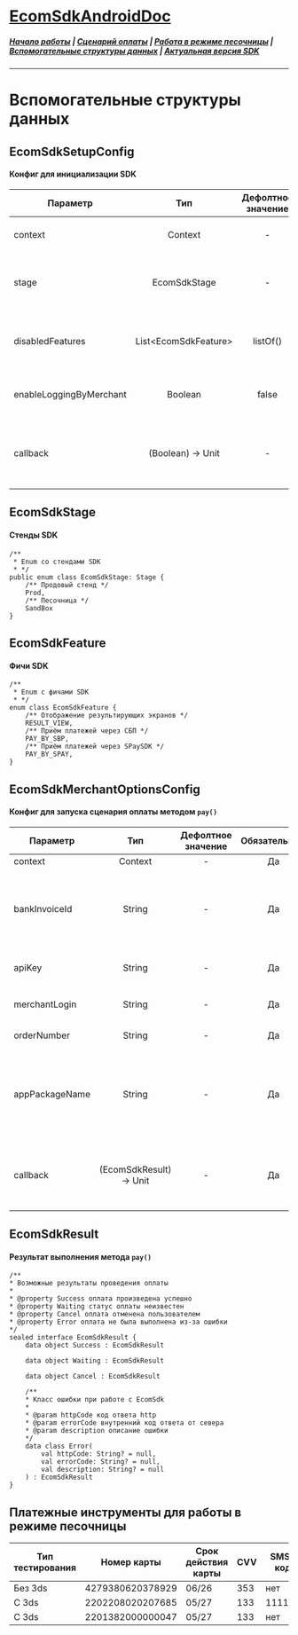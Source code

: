 # [EcomSdkAndroidDoc](https://sdkpay.github.io/EcomSdkAndroidDoc)

##### [Начало работы](https://sdkpay.github.io/EcomSdkAndroidDoc/start) | [Сценарий оплаты](https://sdkpay.github.io/EcomSdkAndroidDoc/payment_script) | [Работа в режиме песочницы](https://sdkpay.github.io/EcomSdkAndroidDoc/sandbox_mode) | [Вспомогательные структуры данных](https://sdkpay.github.io/EcomSdkAndroidDoc/data_structures) | [Актуальная версия SDK](https://sdkpay.github.io/EcomSdkAndroidDoc/version)
---

# Вспомогательные структуры данных

## EcomSdkSetupConfig

#### Конфиг для инициализации SDK

|Параметр|Тип|Дефолтное значение|Обязательный|Описание|
|---|:---:|:---:|:---:|---|
|context|Context|-|Да|Context или ApplicationContext приложения|
|stage|EcomSdkStage|-|Да|Список стендов для работы с EcomSdk.<br>Структура [EcomSdkStage](https://sdkpay.github.io/EcomSdkAndroidDoc/data_structures#ecomsdkstage)|
|disabledFeatures|List\<EcomSdkFeature\>|listOf()|Нет|Список выключенных features.<br>Структура [EcomSdkFeature](https://sdkpay.github.io/EcomSdkAndroidDoc/data_structures#ecomsdkfeature)|
|enableLoggingByMerchant|Boolean|false|Нет|Флаг включенного логирования для партнера|
|callback|(Boolean) -> Unit|-|Да|Блок, отрабатыващий после настройки SDK. Корректное значение колбэка true|

## EcomSdkStage

#### Стенды SDK

```
/**
 * Enum со стендами SDK
 * */
public enum class EcomSdkStage: Stage {
    /** Продовый стенд */
    Prod,
    /** Песочница */
    SandBox
}
```

## EcomSdkFeature

#### Фичи SDK

```
/**
 * Enum с фичами SDK
 * */
enum class EcomSdkFeature {
    /** Отображение результирующих экранов */
    RESULT_VIEW,
    /** Приём платежей через СБП */
    PAY_BY_SBP,
    /** Приём платежей через SPaySDK */
    PAY_BY_SPAY,
}
```

## EcomSdkMerchantOptionsConfig

#### Конфиг для запуска сценария оплаты методом `pay()`

|Параметр|Тип|Дефолтное значение|Обязательный|Описание|
|---|:---:|:---:|:---:|---|
|context|Context|-|Да|ActivityContext приложения|
|bankInvoiceId|String|-|Да|Уникальный идентификатор заказа в Платежном шлюзе Банка. Необходимо передавать значение sbolBankInvoiceId из ответа на Запрос регистрации заказа|
|apiKey|String|-|Да|Ключ для работы с сервисами платежного шлюза через SDK|
|merchantLogin|String|-|Да|Логин для работы с сервисами платежного шлюза|
|orderNumber|String|-|Да|Уникальный идентификатор заказа в системе Партнера|
|appPackageName|String|-|Да|Package (BuildConfig.APPLICATION_ID) приложения, по которому необходимо вернуть Плательщика в приложение Партнера, после аутентификации в СберБанк Онлайн|
|callback|(EcomSdkResult) -> Unit|-|Да|Блок, отрабатыващий после завершения сценария оплаты Плательщиком, возвращающий результат оплаты.<br>Структура [EcomSdkResult](https://sdkpay.github.io/EcomSdkAndroidDoc/data_structures#ecomsdkresult)|

## EcomSdkResult

#### Результат выполнения метода `pay()`

```
/**
* Возможные результаты проведения оплаты
*
* @property Success оплата произведена успешно
* @property Waiting статус оплаты неизвестен
* @property Cancel оплата отменена пользователем
* @property Error оплата не была выполнена из-за ошибки
*/
sealed interface EcomSdkResult {
    data object Success : EcomSdkResult

    data object Waiting : EcomSdkResult

    data object Cancel : EcomSdkResult

    /**
    * Класс ошибки при работе с EcomSdk
    *
    * @param httpCode код ответа http
    * @param errorCode внутренний код ответа от севера
    * @param description описание ошибки
    */
    data class Error(
        val httpCode: String? = null,
        val errorCode: String? = null,
        val description: String? = null
    ) : EcomSdkResult
} 
```

## Платежные инструменты для работы в режиме песочницы

| Тип тестирования | Номер карты | Срок действия карты | CVV |  SMS-код | Пароль |
| --- | --- | --- | --- | --- | --- |
| Без 3ds | 4279380620378929 | 06/26 | 353 | нет | нет |
| С 3ds | 2202208020207685 | 05/27 | 133 | 111111 | нет |
| С 3ds | 2201382000000047 | 05/27 | 133 | нет | 1qwezxc |

